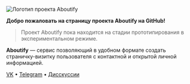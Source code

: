 ![Логотип проекта Aboutify ](https://raw.githubusercontent.com/about-ify/.github/main/profile/logo.png)

**Добро пожаловать на страницу проекта Aboutify на GitHub!**

> Проект Aboutify пока находится на стадии прототипирования в экспериментальном режиме.

**Aboutify** — сервис позволяющий в удобном формате создать страничку-визитку пользователя с контактной и  открытой личной информацией.

[VK](https://vk.com/boutify) • [Telegram](https://t.me/boutify) • [Дисскуссии](https://github.com/orgs/boutify/discussions)
